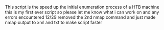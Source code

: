 This script is the speed up the initial enumeration process of a HTB machine
this is my first ever script so please let me know what i can work on and any errors encountered
12/29 removed the 2nd nmap command and just made nmap output to xml and txt to make script faster

